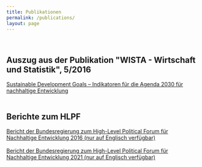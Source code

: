 ```yaml
---
title: Publikationen
permalink: /publications/
layout: page
---
```

<br>

## Auszug aus der Publikation "WISTA - Wirtschaft und Statistik", 5/2016

[Sustainable Development Goals – Indikatoren für die Agenda 2030 für nachhaltige Entwicklung](https://sdg-indikatoren.de//public/wista_SDG.pdf)
<br><br>
## Berichte zum HLPF

[Bericht der Bundesregierung zum High-Level Political Forum für Nachhaltige Entwicklung 2016 (nur auf Englisch verfügbar)](https://sdg-indikatoren.de//public/HLPF_Bericht.pdf)
<br><br>
[Bericht der Bundesregierung zum High-Level Political Forum für Nachhaltige Entwicklung 2021 (nur auf Englisch verfügbar)](https://sdg-indikatoren.de//public/HLPF_Bericht_2021.pdf)
